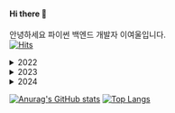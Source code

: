#### Hi there 👋
안녕하세요 파이썬 백엔드 개발자 이여울입니다.   
[![Hits](https://hits.seeyoufarm.com/api/count/incr/badge.svg?url=https%3A%2F%2Fgithub.com%2Fyeowul%2Fhit-counter&count_bg=%2379C83D&title_bg=%23555555&icon=&icon_color=%23E7E7E7&title=hits&edge_flat=false)](https://hits.seeyoufarm.com)
<details>
<summary>
  2022
</summary>
   <li>데이터 기반 인공지능 시스템 엔지니어 양성 과정 수료</li>   
   
</details>
<details>
<summary>
  2023
</summary>
   - 정보처리기사 취득
</details>
<details>
<summary>
  2024
</summary>
   
</details>

[![Anurag's GitHub stats](https://github-readme-stats.vercel.app/api?username=yeowul)](https://github.com/anuraghazra/github-readme-stats)
[![Top Langs](https://github-readme-stats.vercel.app/api/top-langs/?username=yeowul)](https://github.com/anuraghazra/github-readme-stats)
